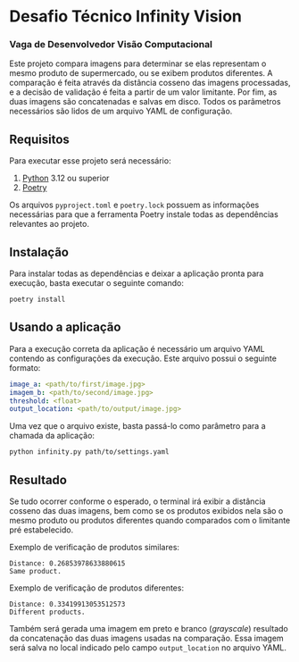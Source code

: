 # Desafio Técnico Infinity Vision
### Vaga de Desenvolvedor Visão Computacional
Este projeto compara imagens para determinar se elas representam o mesmo produto de supermercado, ou se exibem produtos diferentes. A comparação é feita através da distância cosseno das imagens processadas, e a decisão de validação é feita a partir de um valor limitante. Por fim, as duas imagens são concatenadas e salvas em disco. Todos os parâmetros necessários são lidos de um arquivo YAML de configuração.

## Requisitos
Para executar esse projeto será necessário:
1. [Python](https://www.python.org/downloads) 3.12 ou superior
2. [Poetry](https://python-poetry.org/docs/#installation)

Os arquivos `pyproject.toml` e `poetry.lock` possuem as informações necessárias para que a ferramenta Poetry instale todas as dependências relevantes ao projeto.

## Instalação
Para instalar todas as dependências e deixar a aplicação pronta para execução, basta executar o seguinte comando:
```bash
poetry install
```
## Usando a aplicação
Para a execução correta da aplicação é necessário um arquivo YAML contendo as configurações da execução. Este arquivo possui o seguinte formato:
```yaml
image_a: <path/to/first/image.jpg>
imagem_b: <path/to/second/image.jpg>
threshold: <float>
output_location: <path/to/output/image.jpg>
```
Uma vez que o arquivo existe, basta passá-lo como parâmetro para a chamada da aplicação:
```bash
python infinity.py path/to/settings.yaml
```
## Resultado
Se tudo ocorrer conforme o esperado, o terminal irá exibir a distância cosseno das duas imagens, bem como se os produtos exibidos nela são o mesmo produto ou produtos diferentes quando comparados com o limitante pré estabelecido.

Exemplo de verificação de produtos similares:
```
Distance: 0.26853978633880615
Same product.
```

Exemplo de verificação de produtos diferentes:
```
Distance: 0.33419913053512573
Different products.
```
Também será gerada uma imagem em preto e branco (*grayscale*) resultado da concatenação das duas imagens usadas na comparação. Essa imagem será salva no local indicado pelo campo `output_location` no arquivo YAML. 